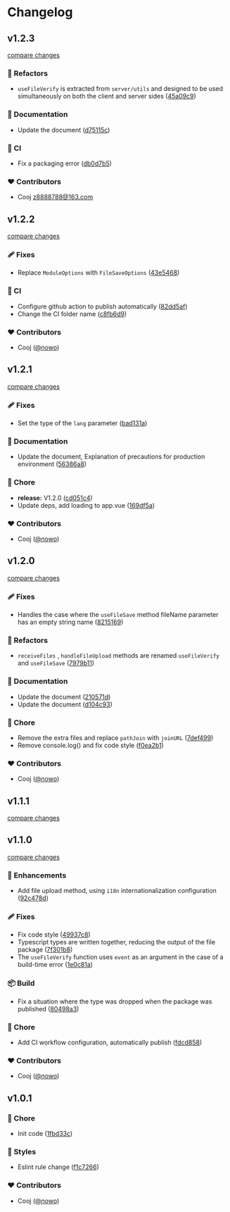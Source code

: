 # Changelog


## v1.2.3

[compare changes](https://github.com/nowo/nuxt-file-save/compare/v1.2.2...v1.2.3)

### 💅 Refactors

- `useFileVerify` is extracted from `server/utils` and designed to be used simultaneously on both the client and server sides ([45a09c9](https://github.com/nowo/nuxt-file-save/commit/45a09c9))

### 📖 Documentation

- Update the document ([d75115c](https://github.com/nowo/nuxt-file-save/commit/d75115c))

### 🤖 CI

- Fix a packaging error ([db0d7b5](https://github.com/nowo/nuxt-file-save/commit/db0d7b5))

### ❤️ Contributors

- Cooj <z8888788@163.com>

## v1.2.2

[compare changes](https://github.com/nowo/nuxt-file-save/compare/v1.2.1...v1.2.2)

### 🩹 Fixes

- Replace `ModuleOptions` with `FileSaveOptions` ([43e5468](https://github.com/nowo/nuxt-file-save/commit/43e5468))

### 🤖 CI

- Configure github action to publish automatically ([82dd5af](https://github.com/nowo/nuxt-file-save/commit/82dd5af))
- Change the CI folder name ([c8fb6d9](https://github.com/nowo/nuxt-file-save/commit/c8fb6d9))

### ❤️ Contributors

- Cooj ([@nowo](http://github.com/nowo))

## v1.2.1

[compare changes](https://github.com/nowo/nuxt-file-save/compare/v1.2.0...v1.2.1)

### 🩹 Fixes

- Set the type of the `lang` parameter ([bad131a](https://github.com/nowo/nuxt-file-save/commit/bad131a))

### 📖 Documentation

- Update the document, Explanation of precautions for production environment ([56386a8](https://github.com/nowo/nuxt-file-save/commit/56386a8))

### 🏡 Chore

- **release:** V1.2.0 ([cd051c4](https://github.com/nowo/nuxt-file-save/commit/cd051c4))
- Update deps, add loading to app.vue ([169df5a](https://github.com/nowo/nuxt-file-save/commit/169df5a))

### ❤️ Contributors

- Cooj ([@nowo](http://github.com/nowo))

## v1.2.0

[compare changes](https://github.com/nowo/nuxt-file-save/compare/v1.1.1...v1.2.0)

### 🩹 Fixes

- Handles the case where the `useFileSave` method fileName parameter has an empty string name ([8215169](https://github.com/nowo/nuxt-file-save/commit/8215169))

### 💅 Refactors

- `receiveFiles` , `handleFileUpload` methods are renamed `useFileVerify` and `useFileSave` ([7979b11](https://github.com/nowo/nuxt-file-save/commit/7979b11))

### 📖 Documentation

- Update the document ([210571d](https://github.com/nowo/nuxt-file-save/commit/210571d))
- Update the document ([d104c93](https://github.com/nowo/nuxt-file-save/commit/d104c93))

### 🏡 Chore

- Remove the extra files and replace `pathJoin` with `joinURL` ([7def499](https://github.com/nowo/nuxt-file-save/commit/7def499))
- Remove console.log() and fix code style ([f0ea2b1](https://github.com/nowo/nuxt-file-save/commit/f0ea2b1))

### ❤️ Contributors

- Cooj ([@nowo](http://github.com/nowo))

## v1.1.1

[compare changes](https://github.com/nowo/nuxt-file-save/compare/v1.1.1-0...v1.1.1)

## v1.1.0

[compare changes](https://github.com/nowo/nuxt-file-save/compare/v1.0.1...v1.1.0)

### 🚀 Enhancements

- Add file upload method, using `i18n` internationalization configuration ([92c478d](https://github.com/nowo/nuxt-file-save/commit/92c478d))

### 🩹 Fixes

- Fix code style ([49937c8](https://github.com/nowo/nuxt-file-save/commit/49937c8))
- Typescript types are written together, reducing the output of the file package ([7f301b8](https://github.com/nowo/nuxt-file-save/commit/7f301b8))
- The `useFileVerify` function uses `event` as an argument in the case of a build-time error ([1e0c81a](https://github.com/nowo/nuxt-file-save/commit/1e0c81a))

### 📦 Build

- Fix a situation where the type was dropped when the package was published ([80498a3](https://github.com/nowo/nuxt-file-save/commit/80498a3))

### 🏡 Chore

- Add CI workflow configuration, automatically publish ([fdcd858](https://github.com/nowo/nuxt-file-save/commit/fdcd858))

### ❤️ Contributors

- Cooj ([@nowo](http://github.com/nowo))

## v1.0.1


### 🏡 Chore

- Init code ([1fbd33c](https://github.com/your-org/nuxt-file-save/commit/1fbd33c))

### 🎨 Styles

- Eslint rule change ([f1c7266](https://github.com/your-org/nuxt-file-save/commit/f1c7266))

### ❤️ Contributors

- Cooj ([@nowo](http://github.com/nowo))

